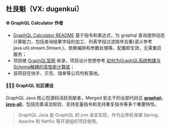 

## 杜艮魁（VX: dugenkui）

#### ⚙ GraphQL Calculator 作者
- [GraphQL Calculator README](https://github.com/graphql-calculator/graphql-calculator) 基于指令和表达式，为 graphql 查询提供动态计算能力，包括查询结果字段的加工、列表字段过滤排序去重(语义参考 java.util.stream.Stream,)，依赖编排和参数处理等。配置即生效，无需重启服务；
- 项目被 [GraphQL官网](https://graphql.org/code/#java-kotlin) 收录，项目设计思想参考 [如何为GraphQL系统构建与Schema解耦的高性能计算层](https://mp.weixin.qq.com/s/cwtKxuE5yHD1_kxejrV9Cw)；
- 该项目在快手、贝壳、瑞幸等公司均有落地。


#### 👷🏻‍♂️ GraphQL 社区建设

GraphQL Java 核心包源码活跃贡献者，Merged 到主干的全部代码见 [**graphql-java-all**](https://github.com/graphql-java/graphql-java/graphs/contributors?from=2020-03-02&to=2022-04-19&type=c)，包括完善语法校验、支持变量指令和支持重复指令等多个重要特性。
> GraphQL Java 是 GraphQL 的 jvm 语言实现，作为业界标准被 Spring、Apache 和 Netflix 等开源组织项目使用。



